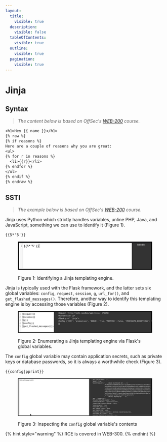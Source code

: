 ```yaml
---
layout:
  title:
    visible: true
  description:
    visible: false
  tableOfContents:
    visible: true
  outline:
    visible: true
  pagination:
    visible: true
---
```


# Jinja

## Syntax

> _The content below is based on OffSec's_ [_WEB-200_](https://www.offsec.com/courses/web-200/) _course._

```django
<h1>Hey {{ name }}</h1>
{% raw %}
{% if reasons %}
Here are a couple of reasons why you are great:
<ul>
{% for r in reasons %}
  <li>{{r}}</li>
{% endfor %}
</ul>
{% endif %}
{% endraw %}
```

## SSTI

> _The example below is based on OffSec's_ [_WEB-200_](https://www.offsec.com/courses/web-200/) _course._

Jinja uses Python which strictly handles variables, unline PHP, Java, and JavaScript, something we can use to identify it (Figure 1).

```django
{{5*'5'}}
```

<figure><img src="../../../../.gitbook/assets/web_ssti_jinja_1.png" alt=""><figcaption><p>Figure 1: Identifying a Jinja templating engine.</p></figcaption></figure>

Jinja is typically used with the Flask framework, and the latter sets six global variables: `config`, `request`, `session`, `g`, `url_for()`, and `get_flashed_messages()`. Therefore, another way to identify this templating engine is by accessing those variables (Figure 2).

<figure><img src="../../../../.gitbook/assets/web_ssti_jinja_2.png" alt=""><figcaption><p>Figure 2: Enumerating a Jinja templating engine via Flask's global variables.</p></figcaption></figure>

The `config` global variable may contain application secrets, such as private keys or database passwords, so it is always a worthwhile check (Figure 3).

```django
{{config|pprint}}
```

<figure><img src="../../../../.gitbook/assets/web_ssti_jinja_3.png" alt=""><figcaption><p>Figure 3: Inspecting the <code>config</code> global variable's contents</p></figcaption></figure>

{% hint style="warning" %}
RCE is covered in WEB-300.
{% endhint %}

